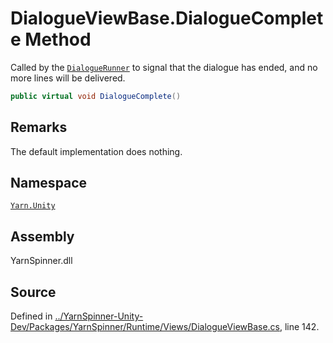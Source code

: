 # DialogueViewBase.DialogueComplete Method

Called by the [`DialogueRunner`](/api/csharp/yarn.unity/dialoguerunner.md) to signal that the
dialogue has ended, and no more lines will be delivered.


```csharp
public virtual void DialogueComplete()
```
## Remarks

The default implementation does nothing.




## Namespace
[`Yarn.Unity`](/api/csharp/yarn.unity/README.md)

## Assembly
YarnSpinner.dll

## Source
Defined in [../YarnSpinner-Unity-Dev/Packages/YarnSpinner/Runtime/Views/DialogueViewBase.cs](https://github.com/YarnSpinnerTool/YarnSpinner-Unity//blob/develop/Runtime/Views/DialogueViewBase.cs#L142), line 142.

